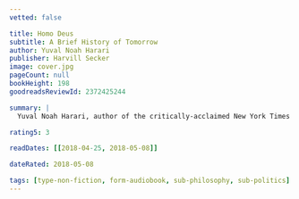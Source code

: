 ```yaml
---
vetted: false

title: Homo Deus
subtitle: A Brief History of Tomorrow
author: Yuval Noah Harari
publisher: Harvill Secker
image: cover.jpg
pageCount: null
bookHeight: 198
goodreadsReviewId: 2372425244

summary: |
  Yuval Noah Harari, author of the critically-acclaimed New York Times bestseller and international phenomenon Sapiens, returns with an equally original, compelling, and provocative book, turning his focus toward humanity’s future, and our quest to upgrade humans into gods. Over the past century humankind has managed to do the impossible and rein in famine, plague, and war. This may seem hard to accept, but, as Harari explains in his trademark style—thorough, yet riveting—famine, plague and war have been transformed from incomprehensible and uncontrollable forces of nature into manageable challenges. For the first time ever, more people die from eating too much than from eating too little; more people die from old age than from infectious diseases; and more people commit suicide than are killed by soldiers, terrorists and criminals put together. The average American is a thousand times more likely to die from binging at McDonalds than from being blown up by Al Qaeda. What then will replace famine, plague, and war at the top of the human agenda? As the self-made gods of planet earth, what destinies will we set ourselves, and which quests will we undertake? Homo Deus explores the projects, dreams and nightmares that will shape the twenty-first century—from overcoming death to creating artificial life. It asks the fundamental questions: Where do we go from here? And how will we protect this fragile world from our own destructive powers? This is the next stage of evolution. This is Homo Deus. With the same insight and clarity that made Sapiens an international hit and a New York Times bestseller, Harari maps out our future.

rating5: 3

readDates: [[2018-04-25, 2018-05-08]]

dateRated: 2018-05-08

tags: [type-non-fiction, form-audiobook, sub-philosophy, sub-politics]
---
```

